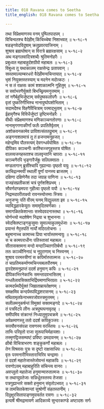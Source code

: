 ```yaml
---
title: 018 Ravana comes to Seetha
title_english: 018 Ravana comes to Seetha

---
```


<div class="audioEmbed"  caption="श्रीराम-हरिसीताराममूर्ति-घनपाठिभ्यां वचनम्" src="https://archive.org/download/Ramayana-recitation-Sriram-harisItArAmamUrti-Ghanapaati-v2/Kanda_5/Kanda_5_SK-018-Ravana_comes_to_Seetha_.mp3"></div>

तथा विप्रेक्षमाणस्य वनम् पुष्पितपादपम् ।  
विचिन्वतश्च वैदेहीम् किंचिच्चेषा निशाभवत् ॥ ५-१८-१  
षडङ्गवेदविदुषाम् क्रतुप्रवरयाजिनाम् ।  
शुश्राव ब्रह्मघोषान् स विरात्रे ब्रह्मरक्षसाम् ॥ ५-१८-२  
अथ मङ्गलवादित्रशब्दैः श्रुतिमनोहरैः ।  
प्रबुध्यत महाबाहुर्दशग्रीवो महाबलः ॥ ५-१८-३  
विबुध्य तु यथाकालम् राक्षसेन्द्रः प्रतापवान् ।  
स्रस्तमाल्याम्बरधरो वैदेहीमन्वचिन्तयात् ॥ ५-१८-४  
भृशं नियुक्तस्तस्याम् च मदनेन मदोत्कटः ।  
न स तं राक्षसः कामं शशाकात्मनि गूहितुम् ॥ ५-१८-५  
स सर्वाभरणैर्युक्तो बिभच्छ्रियमनुत्तमाम् ।  
तां नगैर्बहुभिर्जुष्टाम् सर्वपुष्पफलोपगैः ॥ ५-१८-६  
वृतां पुष्करिणीभिश्च नानापुष्पोपशोभिताम् ।  
सदामदैश्च विहगैर्विचित्राम् परमाद्भुताम् ॥ ५-१८-७  
ईहामृगैश्च विविधैर्जुष्टां डृष्टिमनोहरैः ।  
वीथीः संप्रेक्षमाणश्च मणिकाञ्चनतोरणाः ॥ ५-१८-८  
नानामृगगणाकीर्णां फलैः प्रपतितैर्वृताम् ।  
अशोकवनकामेव प्राविशत्संततद्रुमाम् ॥ ५-१८-९  
अङ्गनाशतमात्रं तु तं व्रजन्तमनुव्रजत् ।  
महेन्द्रमिव पौलस्त्यम्ं देवगन्धर्वयोषितः ॥ ५-१८-१०  
दीपिकाः काञ्चनीः काश्चिज्जगृहुस्तत्र योषितः ।  
वालव्यजनहस्ताश्च तालवृन्तानि चापराः ॥ ५-१८-११  
काञ्चनैरपि भृङ्गारैर्जह्रुः सलिलमग्रतः ।  
मण्डलागान् ब्रुसींश्चापि गृह्यान्याः पृष्ठतो ययुः ॥ ५-१८-१२  
काचिद्रत्नमयीं स्थालीं पूर्णां पानस्य ब्राजतम् ।  
दक्षिणा दक्षिणेनैव तदा जग्राह पाणिना ॥ ५-१८-१३  
राजहंसप्रतीकाशं चत्रं पूर्णशशिप्रभम् ।  
सौवर्णदण्डमपरा गृहीत्वा पृष्ठतो ययौ ॥ ५-१८-१४  
निद्रामदपरीताक्ष्यो रावनस्योत्तमाः स्त्रियः ।  
अनुजग्मुः पतिं वीरम् घनम् विद्युल्लता इव ॥ ५-१८-१५  
व्याविद्धहारकेयूराः समामृदितवर्णकाः ।  
समागळितकेशान्ताः सस्वेदवदनास्तथा ॥ ५-१८-१६  
घोर्णन्त्यो मदशेषेण निद्रया च शुभाननाः ।  
स्वेदक्लिष्टाङ्गकुसुमाः सुमाल्याकुलमूर्धजाः ॥ ५-१८-१७  
प्रयान्तं नैरृतपतिं नार्यो मदिरलोचनाः ।  
बहुमानाच्च कामाच्च प्रिया भार्यास्तमन्वयुः ॥ ५-१८-१८  
स च कामपराधीनः पतिस्तासां महाबलः ।  
सीतासक्तमना मन्दो मन्दाञ्चितगतिर्बभौ ॥ ५-१८-१९  
ततः काञ्चीनिनादं च नूपुराणाम् च निस्वनम् ।  
शुश्राव परमस्त्रीणां स कपिर्मारुतात्मजः ॥ ५-१८-२०  
तं चाप्रतिमकर्माणमचिन्त्यबलपौरुषम् ।  
द्वारदेशमनुप्राप्तं ददर्श हनुमान् कपिः ॥ ५-१८-२१  
दीपिकाभिरनेकाभिः समन्तादवभासितम् ।  
गन्धतैलावसिक्ताभिर्द्रियमाणाभिरग्रतः ॥ ५-१८-२२  
कामदर्पमदैर्युक्तं जिह्मताम्रायतेक्षणम् ।  
समक्षमिव कन्दर्पमपविद्धशरासनम् ॥ ५-१८-२३  
मथितामृतफेनाभमरजोवस्त्रमुत्तमम् ।  
सलीलमनुकर्षन्तं विमुक्तं सक्तमङ्गदे ॥ ५-१८-२४  
तं पत्रविटपे लीनः अत्रपुष्पघनावृतह् ।  
समीपमिव संक्रान्तं निध्यातुमुपचक्रमे ॥ ५-१८-२५  
अवेक्षमाणस्तु ततो ददर्श कपिकुञ्जरः ।  
रूपयौवनसंपन्ना रावणस्य वरस्तियः ॥ ५-१८-२६  
ताभिः परिवृतो राजा सुरूपाभिर्महायशाः ।  
तस्मृगद्विजसम्घष्टं प्रविष्टः प्रमदावनम् ॥ ५-१८-२७  
क्षीबो विचित्राभरणः शङ्कुकर्णो महाबलः ।  
तेन विश्रवसः पुत्रः स दृष्टो राक्षसाधिपः ॥ ५-१८-२८  
वृतः परमनारीभिस्ताराभिरिव चन्द्रामाः ।  
तं ददर्श महातेजास्तेजोवन्तं महाकपिः ॥ ५-१८-२९  
रावणोऽयम् महाबाहुरिति संचिन्त्य वानरः ।  
अवप्लुतो महातेजा हनुमान्मारुतात्मजः ॥ ५-१८-३०  
स तथाप्युग्रतेजाः सन्निर्धूतस्तस्य तेजसा ।  
पत्रगुह्यान्तरे सक्तो हनुमान् संवृतोऽभवत् ॥ ५-१८-३१  
स तामसितकेशान्तां सुश्रोणीं संहतस्तनीम् ।  
दिदृक्षुरसितापाङ्गमुपावर्तत रावणः ॥ ५-१८-३२  
इत्यार्षे श्रीमद्रामायणे आदिकाव्ये सुन्दरकाण्डे अष्टादशः सर्गः